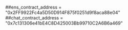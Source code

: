 ##ens_contract_address = "0x2FF9922Fc4a5D50D914F875f0251d9f8aca88e04"
##chat_contract_address = "0x7c131306e41bE4C8D425003Bb99710C2A6B6a469"
